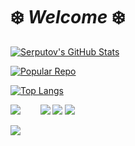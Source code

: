 # ❄️ *Welcome* ❄️


[![Serputov's GitHub Stats](https://github-readme-stats.vercel.app/api?username=aserputov)](https://github.com/anuraghazra/github-readme-stats)


[![Popular Repo](https://github-readme-stats.vercel.app/api/pin/?username=aserputov&repo=QckStaticSiteGenerator)](https://github.com/aserputov/QckStaticSiteGenerator)

[![Top Langs](https://github-readme-stats.vercel.app/api/top-langs/?username=aserputov&langs_count=4)](https://github.com/aserputov/github-readme-stats)


[![](https://img.shields.io/badge/-JS-green?logo=JSb&logoColor=blue&style=flat)](https://www.https://www.javascript.com)&nbsp;&nbsp;&nbsp;&nbsp;&nbsp;&nbsp;&nbsp;
[![](https://img.shields.io/badge/-MongoDB-blue?logo=mongodb&logoColor=white&style=flat)](https://www.mongodb.com)
[![](https://img.shields.io/badge/-React-blue?logo=React&logoColor=white&style=flat)](https://www.reactjs.org)
[![](https://img.shields.io/badge/-Angular-blue?logo=angular&logoColor=white&style=flat)](https://www.angular.com)

[![](https://img.shields.io/badge/-Swift-green?logo=Swift&logoColor=white&style=flat)](https://www.swift.org)


<!-- <div align="left" style="margin: 0px 0">
   <a href="https://github.com/aserputov/github-profile-views-counter">
       <img width="175px" src="https://komarev.com/ghpvc/?username=aserputov&color=green">
   </a>
</div> -->


